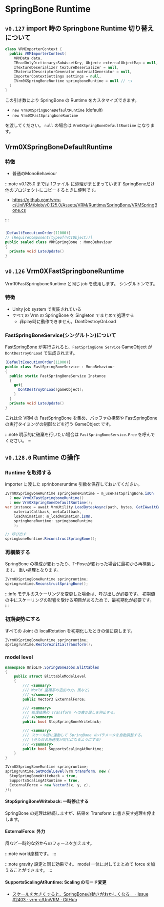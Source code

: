 # SpringBone Runtime

## `v0.127` import 時の Springbone Runtime 切り替えについて

```cs
class VRMImporterContext {
  public VRMImporterContext(
    VRMData data,
    IReadOnlyDictionary<SubAssetKey, Object> externalObjectMap = null,
    ITextureDeserializer textureDeserializer = null,
    IMaterialDescriptorGenerator materialGenerator = null,
    ImporterContextSettings settings = null,
    IVrm0XSpringBoneRuntime springboneRuntime = null // 👈
  )
}
```

この引き数により SpringBone の Runtime をカスタマイズできます。

- `new Vrm0XSpringBoneDefaultRuntime` (default)
- `new Vrm0XFastSpringboneRuntime`

を渡してください。
`null` の場合は `Vrm0XSpringBoneDefaultRuntime` になります。

## Vrm0XSpringBoneDefaultRuntime

### 特徴

- 普通のMonoBehaviour

:::note v0.125.0 までは 1ファイル に処理がまとまっています
SpringBoneだけ他のプロジェクトにコピーするときに便利です。

- https://github.com/vrm-c/UniVRM/blob/v0.125.0/Assets/VRM/Runtime/SpringBone/VRMSpringBone.cs

:::

```cs

[DefaultExecutionOrder(11000)]
// [RequireComponent(typeof(VCIObject))]
public sealed class VRMSpringBone : MonoBehaviour
{
  private void LateUpdate()
}
```

## `v0.126` Vrm0XFastSpringboneRuntime

Vrm10FastSpringboneRuntime と同じ job を使用します。
シングルトンです。

### 特徴

- Unity job system で実装されている
- すべての Vrm の SpringBone を Singleton でまとめて処理する
  - 非play時に動作できません。DontDestroyOnLoad

### FastSpringBoneService(シングルトン)について

FastSpringBone が実行されると、`FastSpringBone Service` GameObject が `DontDestroyOnLoad` で生成されます。

```cs
[DefaultExecutionOrder(11000)]
public class FastSpringBoneService : MonoBehaviour
{
  public static FastSpringBoneService Instance
  {
    get{
      DontDestroyOnLoad(gameObject);
    }
  }
  private void LateUpdate()
}
```

これは全 VRM の FastSpringBone を集め、バッファの構築や FastSpringBone の実行タイミングの制御などを行う GameObject です。

:::note
明示的に破棄を行いたい場合は `FastSpringBoneService.Free` を呼んでください。
:::

## `v0.128.0` Runtime の操作

### Runtime を取得する

importer に渡した sprinboneruntime 引数を保存しておいてください。

```cs
IVrm0XSpringBoneRuntime springboneRuntime = m_useFastSpringBone.isOn
  ? new Vrm0XFastSpringboneRuntime()
  : new Vrm0XSpringBoneDefaultRuntime();
var instance = await VrmUtility.LoadBytesAsync(path, bytes, GetIAwaitCaller(m_useAsync.isOn),
    materialCallback, metaCallback,
    loadAnimation: m_loadAnimation.isOn,
    springboneRuntime: springboneRuntime
    );

// 呼び出す
springboneRuntime.ReconstructSpringBone();
```

### 再構築する

SpringBone の構成が変わったり、T-Poseが変わった場合に最初から再構築します。
重い処理となります。

```cs
IVrm0XSpringBoneRuntime springruntime;
springruntime.ReconstructSpringBone();
```

:::info
モデルのスケーリングを変更した場合は、呼び出しが必要です。
初期値の中にスケーリングの影響を受ける項目があるためで、最初期化が必要です。
:::

### 初期姿勢にする

すべての Joint の localRotation を初期化したときの値に戻します。

```cs
IVrm0XSpringBoneRuntime springruntime;
springruntime.RestoreInitialTransform();
```

### model level

```cs
namespace UniGLTF.SpringBoneJobs.Blittables
{
    public struct BlittableModelLevel
    {
        /// <summary>
        /// World 座標系の追加の力。風など。
        /// </summary>
        public Vector3 ExternalForce;

        /// <summary>
        /// 処理結果の Transform への書き戻しを停止する。
        /// </summary>
        public bool StopSpringBoneWriteback;

        /// <summary>
        /// スケール値に連動して SpringBone のパラメータを自動調整する。
        /// (見た目の角速度が同じになるようにする)
        /// </summary>
        public bool SupportsScalingAtRuntime;
    }
}

IVrm0XSpringBoneRuntime springruntime;
springruntime.SetModelLevel(vrm.transform, new {
  StopSpringBoneWriteback = true,
  SupportsScalingAtRuntime = true,
  ExternalForce = new Vector3(x, y, z),
});
```

#### StopSpringBoneWriteback: 一時停止する

SpringBone の処理は継続しますが、結果を Transform に書き戻す処理を停止します。

#### ExternalForce: 外力

風など一時的な外からのフォースを加えます。

:::note
world座標です。
:::

:::note
gravity 設定と同じ効果です。
model 一体に対してまとめて force を加えることができます。
:::

#### SupportsScalingAtRuntime: Scaling のモード変更

- [スケールを大きくすると、SpringBoneの動きがおかしくなる。 · Issue #2403 · vrm-c/UniVRM · GitHub](https://github.com/vrm-c/UniVRM/issues/2403)
